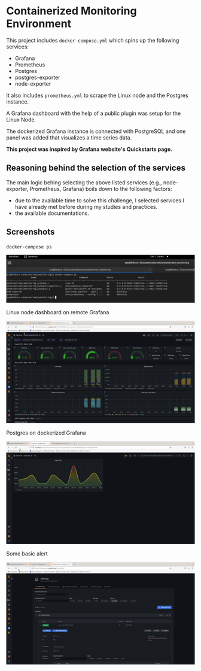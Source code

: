 # Containerized Monitoring Environment

This project includes `docker-compose.yml` which spins up the following services:
- Grafana
- Prometheus
- Postgres
- postgres-exporter
- node-exporter

It also includes `prometheus.yml` to scrape the Linux node and the Postgres instance.

A Grafana dashboard with the help of a public plugin was setup for the Linux Node.

The dockerized Grafana instance is connected with PostgreSQL and one panel was added that visualizes a time series data.

__This project was inspired by Grafana website's Quickstarts page.__

## Reasoning behind the selection of the services

The main logic behing selecting the above listed services (e.g., node-exporter, Prometheus, Grafana) boils down to the following factors:
- due to the available time to solve this challenge, I selected services I have already met before during my studies and practices.
- the available documentations.

## Screenshots

`docker-compose ps`

![docker-compose ps](images/docker_compose_ps.png)

Linux node dashboard on remote Grafana

![Linux on Grafana](images/linux_grafana.png)

Postgres on dockerized Grafana

![postgresql on grafana](images/postgres.png)

Some basic alert

![alert](images/alert.png)